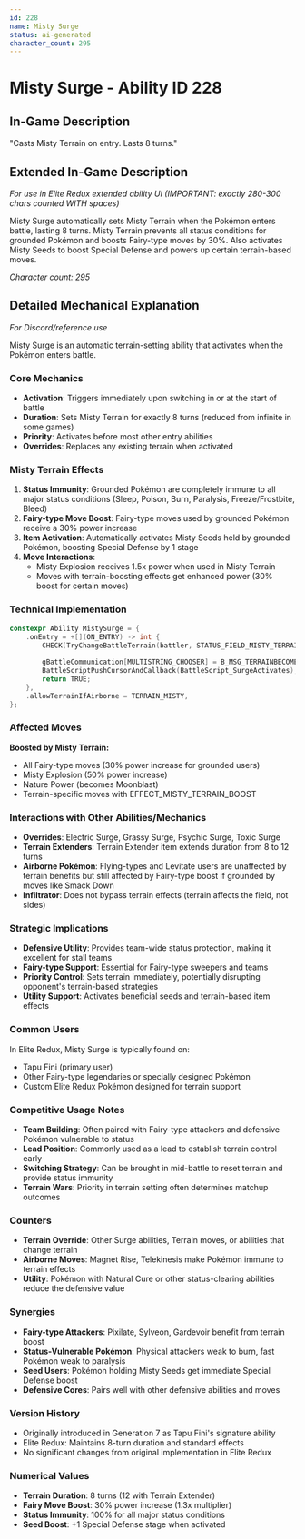 ```yaml
---
id: 228
name: Misty Surge
status: ai-generated
character_count: 295
---
```


# Misty Surge - Ability ID 228

## In-Game Description
"Casts Misty Terrain on entry. Lasts 8 turns."

## Extended In-Game Description
*For use in Elite Redux extended ability UI (IMPORTANT: exactly 280-300 chars counted WITH spaces)*

Misty Surge automatically sets Misty Terrain when the Pokémon enters battle, lasting 8 turns. Misty Terrain prevents all status conditions for grounded Pokémon and boosts Fairy-type moves by 30%. Also activates Misty Seeds to boost Special Defense and powers up certain terrain-based moves.

*Character count: 295*

## Detailed Mechanical Explanation
*For Discord/reference use*

Misty Surge is an automatic terrain-setting ability that activates when the Pokémon enters battle.

### Core Mechanics
- **Activation**: Triggers immediately upon switching in or at the start of battle
- **Duration**: Sets Misty Terrain for exactly 8 turns (reduced from infinite in some games)
- **Priority**: Activates before most other entry abilities
- **Overrides**: Replaces any existing terrain when activated

### Misty Terrain Effects
1. **Status Immunity**: Grounded Pokémon are completely immune to all major status conditions (Sleep, Poison, Burn, Paralysis, Freeze/Frostbite, Bleed)
2. **Fairy-type Move Boost**: Fairy-type moves used by grounded Pokémon receive a 30% power increase
3. **Item Activation**: Automatically activates Misty Seeds held by grounded Pokémon, boosting Special Defense by 1 stage
4. **Move Interactions**: 
   - Misty Explosion receives 1.5x power when used in Misty Terrain
   - Moves with terrain-boosting effects get enhanced power (30% boost for certain moves)

### Technical Implementation
```cpp
constexpr Ability MistySurge = {
    .onEntry = +[](ON_ENTRY) -> int {
        CHECK(TryChangeBattleTerrain(battler, STATUS_FIELD_MISTY_TERRAIN, &gFieldTimers.terrainTimer))
        
        gBattleCommunication[MULTISTRING_CHOOSER] = B_MSG_TERRAINBECOMESMISTY;
        BattleScriptPushCursorAndCallback(BattleScript_SurgeActivates);
        return TRUE;
    },
    .allowTerrainIfAirborne = TERRAIN_MISTY,
};
```

### Affected Moves
**Boosted by Misty Terrain:**
- All Fairy-type moves (30% power increase for grounded users)
- Misty Explosion (50% power increase)
- Nature Power (becomes Moonblast)
- Terrain-specific moves with EFFECT_MISTY_TERRAIN_BOOST

### Interactions with Other Abilities/Mechanics
- **Overrides**: Electric Surge, Grassy Surge, Psychic Surge, Toxic Surge
- **Terrain Extenders**: Terrain Extender item extends duration from 8 to 12 turns
- **Airborne Pokémon**: Flying-types and Levitate users are unaffected by terrain benefits but still affected by Fairy-type boost if grounded by moves like Smack Down
- **Infiltrator**: Does not bypass terrain effects (terrain affects the field, not sides)

### Strategic Implications
- **Defensive Utility**: Provides team-wide status protection, making it excellent for stall teams
- **Fairy-type Support**: Essential for Fairy-type sweepers and teams
- **Priority Control**: Sets terrain immediately, potentially disrupting opponent's terrain-based strategies
- **Utility Support**: Activates beneficial seeds and terrain-based item effects

### Common Users
In Elite Redux, Misty Surge is typically found on:
- Tapu Fini (primary user)
- Other Fairy-type legendaries or specially designed Pokémon
- Custom Elite Redux Pokémon designed for terrain support

### Competitive Usage Notes
- **Team Building**: Often paired with Fairy-type attackers and defensive Pokémon vulnerable to status
- **Lead Position**: Commonly used as a lead to establish terrain control early
- **Switching Strategy**: Can be brought in mid-battle to reset terrain and provide status immunity
- **Terrain Wars**: Priority in terrain setting often determines matchup outcomes

### Counters
- **Terrain Override**: Other Surge abilities, Terrain moves, or abilities that change terrain
- **Airborne Moves**: Magnet Rise, Telekinesis make Pokémon immune to terrain effects
- **Utility**: Pokémon with Natural Cure or other status-clearing abilities reduce the defensive value

### Synergies
- **Fairy-type Attackers**: Pixilate, Sylveon, Gardevoir benefit from terrain boost
- **Status-Vulnerable Pokémon**: Physical attackers weak to burn, fast Pokémon weak to paralysis
- **Seed Users**: Pokémon holding Misty Seeds get immediate Special Defense boost
- **Defensive Cores**: Pairs well with other defensive abilities and moves

### Version History
- Originally introduced in Generation 7 as Tapu Fini's signature ability
- Elite Redux: Maintains 8-turn duration and standard effects
- No significant changes from original implementation in Elite Redux

### Numerical Values
- **Terrain Duration**: 8 turns (12 with Terrain Extender)
- **Fairy Move Boost**: 30% power increase (1.3x multiplier)
- **Status Immunity**: 100% for all major status conditions
- **Seed Boost**: +1 Special Defense stage when activated